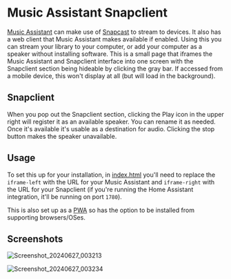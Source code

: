 # Music Assistant Snapclient #

[Music Assistant](https://music-assistant.io/) can make use of [Snapcast](https://mjaggard.github.io/snapcast/) to stream to devices. It also has a web client that Music Assistant makes available if enabled.
Using this you can stream your library to your computer, or add your computer as a speaker without installing software.
This is a small page that iframes the Music Assistant and Snapclient interface into one screen with the Snapclient section being hideable by clicking the gray bar.
If accessed from a mobile device, this won't display at all (but will load in the background).

## Snapclient ##
When you pop out the Snapclient section, clicking the Play icon in the upper right will register it as an available speaker. You can rename it as needed. 
Once it's available it's usable as a destination for audio. Clicking the stop button makes the speaker unavailable. 

## Usage ## 
To set this up for your installation, in [index.html](https://github.com/eldridgea/ma-snap/blob/main/index.html) you'll need to replace the `iframe-left` with the URL for your Music Assistant and `iframe-right` with the URL for your Snapclient (if you're running the Home Assistant integration, it'll be running on port `1780`).

This is also set up as a [PWA](https://developer.mozilla.org/en-US/docs/Web/Progressive_web_apps/Guides/What_is_a_progressive_web_app) so has the option to be installed from supporting browsers/OSes.

## Screenshots ##

![Screenshot_20240627_003213](https://github.com/eldridgea/ma-snap/assets/5951110/02d3c19d-96b9-4218-b63e-54ea40e8868e)


![Screenshot_20240627_003234](https://github.com/eldridgea/ma-snap/assets/5951110/728d1680-9231-400f-a9b1-04d4ef5fe0cc)
